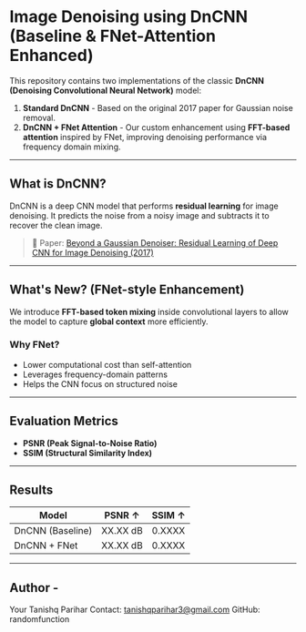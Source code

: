# Image Denoising using DnCNN (Baseline & FNet-Attention Enhanced)

This repository contains two implementations of the classic **DnCNN (Denoising Convolutional Neural Network)** model:

1. **Standard DnCNN** - Based on the original 2017 paper for Gaussian noise removal.
2. **DnCNN + FNet Attention** - Our custom enhancement using **FFT-based attention** inspired by FNet, improving denoising performance via frequency domain mixing.

---

## What is DnCNN?

DnCNN is a deep CNN model that performs **residual learning** for image denoising. It predicts the noise from a noisy image and subtracts it to recover the clean image.

> 📄 Paper: [Beyond a Gaussian Denoiser: Residual Learning of Deep CNN for Image Denoising (2017)](https://arxiv.org/abs/1608.03981)

---

## What's New? (FNet-style Enhancement)

We introduce **FFT-based token mixing** inside convolutional layers to allow the model to capture **global context** more efficiently.

### Why FNet?

- Lower computational cost than self-attention
- Leverages frequency-domain patterns
- Helps the CNN focus on structured noise

---

## Evaluation Metrics

- **PSNR (Peak Signal-to-Noise Ratio)**
- **SSIM (Structural Similarity Index)**

---

## Results

| Model            | PSNR ↑  | SSIM ↑ |
|------------------|---------|--------|
| DnCNN (Baseline) | XX.XX dB | 0.XXXX |
| DnCNN + FNet     | XX.XX dB | 0.XXXX |

---

## Author -

Your Tanishq Parihar
Contact: tanishqparihar3@gmail.com
GitHub: randomfunction
